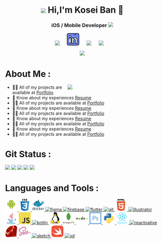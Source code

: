 <h1 align="center"><img src="https://emojis.slackmojis.com/emojis/images/1531849430/4246/blob-sunglasses.gif?1531849430" width="50"/> Hi,I'm Kosei Ban 👋</h1>
<h3 align="center">iOS / Mobile Developer <img src="https://media.giphy.com/media/WUlplcMpOCEmTGBtBW/giphy.gif" width="50">  </h3>

<p align="center">
<a href="" target="_blank"><img height="40" src="https://user-images.githubusercontent.com/64409793/187145988-59a2a491-46c4-494e-a416-c49524245354.png"></a>&nbsp;&nbsp;&nbsp;&nbsp;&nbsp;
<a href="https://www.linkedin.com/in/kosei-ban-921081233/" target="_blank"><img height="40" src="https://raw.githubusercontent.com/AbhishekMaira10/AbhishekMaira10/master/linkedin.png?raw=true"></a>&nbsp;&nbsp;&nbsp;&nbsp;&nbsp;
<a href="https://www.instagram.com/koseibbb/" target="_blank"><img height="40" src="https://user-images.githubusercontent.com/64409793/187145134-fa741fb6-8568-45c0-a94d-48abc70d8af3.png"></a>&nbsp;&nbsp;&nbsp;&nbsp;&nbsp;
<a href="https://open.spotify.com/user/86p7cb2nxhn49u2nchn0627rf" target="_blank"><img height="40" src="https://user-images.githubusercontent.com/64409793/187145946-9ec5ed6c-2f9a-482e-9963-340fa1c12b6c.png"></a>&nbsp;&nbsp;&nbsp;&nbsp;&nbsp;
</p>

<p align="center"><img src="https://media0.giphy.com/media/l3q2xAWUrgBz8wYvK/giphy.gif?cid=ecf05e470g8ripdlx84luqh04qdy1mg22t30c3e0cbwiuhty&rid=giphy.gif&ct=g"  width="400" ></p>


<h1 align="left">About Me :</h1>

<img align='right' src="https://media1.giphy.com/media/cPyiJw5NsCXhhRELdf/giphy.gif?cid=ecf05e47haehkm1et5lgny235zc0ug0nx8gjgx407mb0saq3&rid=giphy.gif&ct=s" width="300" > 

- 👨‍💻 All of my projects are available at [Portfolio](http://kosei-ban-portofolio.me/)
- 📄 Know about my experiences [Resume](http://takafumiblog.com/wp-content/uploads/2022/04/resume.pdf)
- 👨‍💻 All of my projects are available at [Portfolio](http://kosei-ban-portofolio.me/)
- 📄 Know about my experiences [Resume](http://takafumiblog.com/wp-content/uploads/2022/04/resume.pdf)
- 👨‍💻 All of my projects are available at [Portfolio](http://kosei-ban-portofolio.me/)
- 📄 Know about my experiences [Resume](http://takafumiblog.com/wp-content/uploads/2022/04/resume.pdf)
- 👨‍💻 All of my projects are available at [Portfolio](http://kosei-ban-portofolio.me/)
- 📄 Know about my experiences [Resume](http://takafumiblog.com/wp-content/uploads/2022/04/resume.pdf)
- 👨‍💻 All of my projects are available at [Portfolio](http://kosei-ban-portofolio.me/)

<p>   </p>
<p>   </p>
<p>   </p>
<p>   </p>

<h1 align="left">Git Status :</h1>

![](https://github-profile-summary-cards.vercel.app/api/cards/profile-details?username=Kosei-b&theme=solarized_dark)
![](http://github-profile-summary-cards.vercel.app/api/cards/most-commit-language?username=Kosei-b&theme=solarized_dark)
![](http://github-profile-summary-cards.vercel.app/api/cards/repos-per-language?username=Kosei-b&theme=solarized_dark)
![](http://github-profile-summary-cards.vercel.app/api/cards/stats?username=Kosei-b&theme=solarized_dark)
![](http://github-profile-summary-cards.vercel.app/api/cards/productive-time?username=Kosei-b&theme=solarized_dark)


<h1 align="left">Languages and Tools :</h1>
<p align="left"> <a href="https://developer.android.com" target="_blank" rel="noreferrer"> <img src="https://raw.githubusercontent.com/devicons/devicon/master/icons/android/android-original-wordmark.svg" alt="android" width="40" height="40"/> </a> <a href="https://www.w3schools.com/css/" target="_blank" rel="noreferrer"> <img src="https://raw.githubusercontent.com/devicons/devicon/master/icons/css3/css3-original-wordmark.svg" alt="css3" width="40" height="40"/> </a> <a href="https://www.docker.com/" target="_blank" rel="noreferrer"> <img src="https://raw.githubusercontent.com/devicons/devicon/master/icons/docker/docker-original-wordmark.svg" alt="docker" width="40" height="40"/> </a> <a href="https://www.figma.com/" target="_blank" rel="noreferrer"> <img src="https://www.vectorlogo.zone/logos/figma/figma-icon.svg" alt="figma" width="40" height="40"/> </a> <a href="https://firebase.google.com/" target="_blank" rel="noreferrer"> <img src="https://www.vectorlogo.zone/logos/firebase/firebase-icon.svg" alt="firebase" width="40" height="40"/> </a> <a href="https://flutter.dev" target="_blank" rel="noreferrer"> <img src="https://www.vectorlogo.zone/logos/flutterio/flutterio-icon.svg" alt="flutter" width="40" height="40"/> </a> <a href="https://git-scm.com/" target="_blank" rel="noreferrer"> <img src="https://www.vectorlogo.zone/logos/git-scm/git-scm-icon.svg" alt="git" width="40" height="40"/> </a> <a href="https://www.w3.org/html/" target="_blank" rel="noreferrer"> <img src="https://raw.githubusercontent.com/devicons/devicon/master/icons/html5/html5-original-wordmark.svg" alt="html5" width="40" height="40"/> </a> <a href="https://www.adobe.com/in/products/illustrator.html" target="_blank" rel="noreferrer"> <img src="https://www.vectorlogo.zone/logos/adobe_illustrator/adobe_illustrator-icon.svg" alt="illustrator" width="40" height="40"/> </a> <a href="https://www.java.com" target="_blank" rel="noreferrer"> <img src="https://raw.githubusercontent.com/devicons/devicon/master/icons/java/java-original.svg" alt="java" width="40" height="40"/> </a> <a href="https://developer.mozilla.org/en-US/docs/Web/JavaScript" target="_blank" rel="noreferrer"> <img src="https://raw.githubusercontent.com/devicons/devicon/master/icons/javascript/javascript-original.svg" alt="javascript" width="40" height="40"/> </a> <a href="https://kotlinlang.org" target="_blank" rel="noreferrer"> <img src="https://www.vectorlogo.zone/logos/kotlinlang/kotlinlang-icon.svg" alt="kotlin" width="40" height="40"/> </a> <a href="https://www.linux.org/" target="_blank" rel="noreferrer"> <img src="https://raw.githubusercontent.com/devicons/devicon/master/icons/linux/linux-original.svg" alt="linux" width="40" height="40"/> </a> <a href="https://www.mongodb.com/" target="_blank" rel="noreferrer"> <img src="https://raw.githubusercontent.com/devicons/devicon/master/icons/mongodb/mongodb-original-wordmark.svg" alt="mongodb" width="40" height="40"/> </a> <a href="https://nodejs.org" target="_blank" rel="noreferrer"> <img src="https://raw.githubusercontent.com/devicons/devicon/master/icons/nodejs/nodejs-original-wordmark.svg" alt="nodejs" width="40" height="40"/> </a> <a href="https://www.photoshop.com/en" target="_blank" rel="noreferrer"> <img src="https://raw.githubusercontent.com/devicons/devicon/master/icons/photoshop/photoshop-line.svg" alt="photoshop" width="40" height="40"/> </a> <a href="https://www.python.org" target="_blank" rel="noreferrer"> <img src="https://raw.githubusercontent.com/devicons/devicon/master/icons/python/python-original.svg" alt="python" width="40" height="40"/> </a> <a href="https://reactjs.org/" target="_blank" rel="noreferrer"> <img src="https://raw.githubusercontent.com/devicons/devicon/master/icons/react/react-original-wordmark.svg" alt="react" width="40" height="40"/> </a> <a href="https://reactnative.dev/" target="_blank" rel="noreferrer"> <img src="https://reactnative.dev/img/header_logo.svg" alt="reactnative" width="40" height="40"/> </a> <a href="https://www.ruby-lang.org/en/" target="_blank" rel="noreferrer"> <img src="https://raw.githubusercontent.com/devicons/devicon/master/icons/ruby/ruby-original.svg" alt="ruby" width="40" height="40"/> </a> <a href="https://sass-lang.com" target="_blank" rel="noreferrer"> <img src="https://raw.githubusercontent.com/devicons/devicon/master/icons/sass/sass-original.svg" alt="sass" width="40" height="40"/> </a> <a href="https://www.sketch.com/" target="_blank" rel="noreferrer"> <img src="https://www.vectorlogo.zone/logos/sketchapp/sketchapp-icon.svg" alt="sketch" width="40" height="40"/> </a> <a href="https://developer.apple.com/swift/" target="_blank" rel="noreferrer"> <img src="https://raw.githubusercontent.com/devicons/devicon/master/icons/swift/swift-original.svg" alt="swift" width="40" height="40"/> </a> <a href="https://www.adobe.com/products/xd.html" target="_blank" rel="noreferrer"> <img src="https://cdn.worldvectorlogo.com/logos/adobe-xd.svg" alt="xd" width="40" height="40"/> </a> </p>
